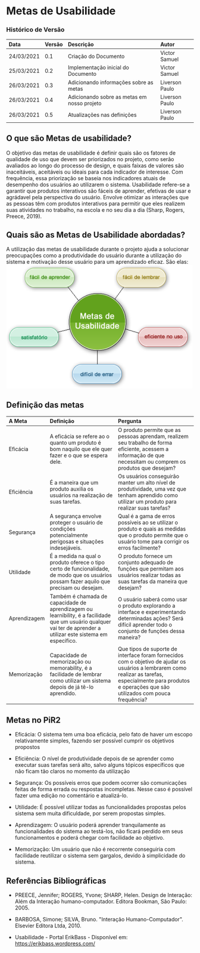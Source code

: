 # Metas de Usabilidade 

### Histórico de Versão 

| Data | Versão | Descrição | Autor |
| :--- | :--- | :--- | :--- |
| 24/03/2021 | 0.1 | Criação do Documento | Victor Samuel |
| 25/03/2021 | 0.2 | Implementação inicial do Documento | Victor Samuel |
| 26/03/2021 | 0.3 | Adicionando informações sobre as metas | Liverson Paulo |
| 26/03/2021 | 0.4 | Adicionando sobre as metas em nosso projeto | Liverson Paulo |
| 26/03/2021 | 0.5 | Atualizações nas definições| Liverson Paulo |

## O que são Metas de usabilidade?
O objetivo das metas de usabilidade é definir quais são os fatores de qualidade de uso que devem ser priorizados no projeto, como serão avaliados ao longo do processo de design, e quais faixas de valores são inaceitáveis, aceitáveis ou ideais para cada indicador de interesse. Com frequência, essa priorização se baseia nos indicadores atuais de desempenho dos usuários ao utilizarem o sistema. Usabilidade refere-se a garantir que produtos interativos são fáceis de aprender, efetivas de usar e agrádavel pela perspectiva do usuário. Envolve otimizar as interações que as pessoas têm com produtos interativos para permitir que eles realizem suas atividades no trabalho, na escola e no seu dia a dia (Sharp, Rogers, Preece, 2019). 

## Quais são as Metas de Usabilidade abordadas?
A utilização das metas de usabilidade durante o projeto ajuda a solucionar preocupações como a produtividade do usuário durante a utilização do sistema e motivação desse usuário para um aprendizado eficaz. São elas: 
<img src="media/usabilidade.png" width="500">

## Definição das metas

| A Meta | Definição | Pergunta |
| :--- | :--- | :--- |
| Eficácia | A eficácia se refere ao o quanto um produto é bom naquilo que ele quer fazer e o que se espera dele. | O produto permite que as pessoas aprendam, realizem seu trabalho de forma eficiente, acessem a informação de que necessitam ou comprem os produtos que desejam? | 
| Eficiência | É a maneira que um produto auxilia os usuários na realização de suas tarefas. | Os usuários conseguirão manter um alto nível de produtividade, uma vez que tenham aprendido como utilizar um produto para realizar suas tarefas? | 
| Segurança | A segurança envolve proteger o usuário de condições potencialmente perigosas e situações indesejáveis. | Qual é a gama de erros possíveis ao se utilizar o produto e quais as medidas que o produto permite que o usuário tome para corrigir os erros facilmente? | 
| Utilidade | É a medida na qual o produto oferece o tipo certo de funcionalidade, de modo que os usuários possam fazer aquilo que precisam ou desejam. | O produto fornece um conjunto adequado de funções que permitam aos usuários realizar todas as suas tarefas da maneira que desejam? | 
| Aprendizagem | Também é chamada de capacidade de aprendizagem ou learnibility, é a facilidade que um usuário qualquer vai ter de aprender a utilizar este sistema em específico. | O usuário saberá como usar o produto explorando a interface e experimentando determinadas ações? Será difícil aprender todo o conjunto de funções dessa maneira?| 
| Memorização | Capacidade de memorização ou memorability, é a facilidade de lembrar como utilizar um sistema depois de já tê-lo aprendido. | Que tipos de suporte de interface foram fornecidos com o objetivo de ajudar os usuários a lembrarem como realizar as tarefas, especialmente para produtos e operações que são utilizados com pouca frequência? | 


## Metas no PiR2

- Eficácia: O sistema tem uma boa eficácia, pelo fato de haver um escopo relativamente simples, fazendo ser possível cumprir os objetivos propostos

- Eficiência: O nível de produtividade depois de se aprender como executar suas tarefas será alto, salvo alguns tópicos específicos que não ficam tão claros no momento da utilização

- Segurança: Os possíveis erros que podem ocorrer são comunicações feitas de forma errada ou respostas incompletas. Nesse caso é possível fazer uma edição no comentário e atualizá-lo.

- Utilidade: É possível utilizar todas as funcionalidades propostas pelos sistema sem muita dificuldade, por serem propostas simples.

- Aprendizagem: O usuário poderá aprender tranquilamente as funcionalidades do sistema ao testá-los, não ficará perdido em seus funcionamentos e poderá chegar com facilidade ao objetivo.

- Memorização: Um usuário que não é recorrente conseguiria com facilidade reutilizar o sistema sem gargalos, devido à simplicidade do sistema.

## Referências Bibliográficas

- PREECE, Jennifer; ROGERS, Yvone; SHARP, Helen. Design de Interação: Além da Interação humano-computador. Editora Bookman, São Paulo: 2005.

- BARBOSA, Simone; SILVA, Bruno. "Interação Humano-Computador". Elsevier Editora Ltda, 2010.

- Usabilidade - Portal ErikBass - Disponível em: https://erikbass.wordpress.com/

